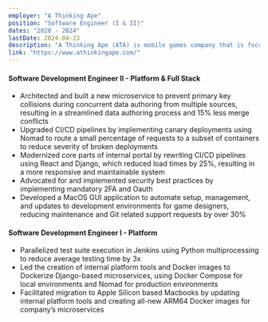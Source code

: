 ```yaml
---
employer: "A Thinking Ape"
position: "Software Engineer (I & II)"
dates: "2020 - 2024"
lastDate: 2024-04-23
description: "A Thinking Ape (ATA) is mobile games company that is focused on building games with a social core, aiming to build communities with their players."
link: "https://www.athinkingape.com/"
---
```

#### Software Development Engineer II - Platform & Full Stack
* Architected and built a new microservice to prevent primary key collisions during concurrent data authoring from multiple sources, resulting in a streamlined data authoring process and 15% less merge conflicts
* Upgraded CI/CD pipelines by implementing canary deployments using Nomad to route a small percentage of requests to a subset of containers to reduce severity of broken deployments
* Modernized core parts of internal portal by rewriting CI/CD pipelines using React and Django, which reduced load times by 25%, resulting in a more responsive and maintainable system
* Advocated for and implemented security best practices by implementing mandatory 2FA and Oauth
* Developed a MacOS GUI application to automate setup, management, and updates to development environments for game designers, reducing maintenance and Git related support requests by over 30%

#### Software Development Engineer I - Platform
* Parallelized test suite execution in Jenkins using Python multiprocessing to reduce average testing time by 3x
* Led the creation of internal platform tools and Docker images to Dockerize Django-based microservices, using Docker Compose for local environments and Nomad for production environments
* Facilitated migration to Apple Silicon based Macbooks by updating internal platform tools and creating all-new ARM64 Docker images for company’s microservices
